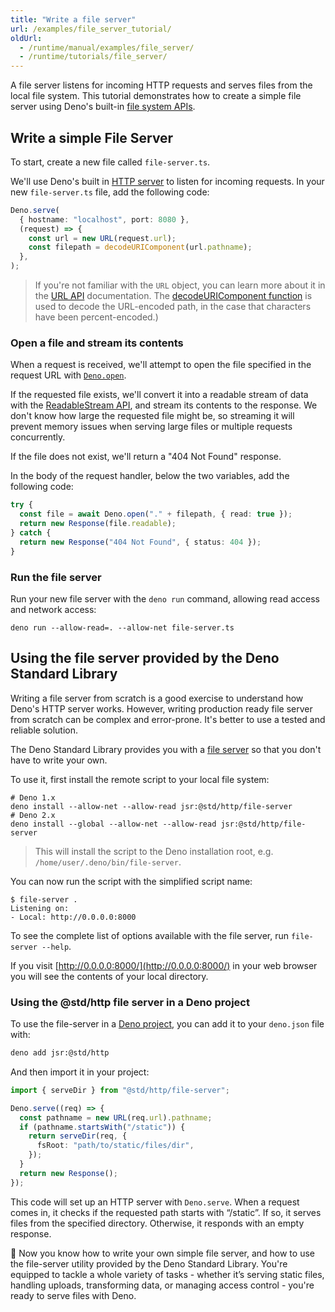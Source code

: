 ```yaml
---
title: "Write a file server"
url: /examples/file_server_tutorial/
oldUrl:
  - /runtime/manual/examples/file_server/
  - /runtime/tutorials/file_server/
---
```


A file server listens for incoming HTTP requests and serves files from the local
file system. This tutorial demonstrates how to create a simple file server using
Deno's built-in [file system APIs](/api/deno/file-system).

## Write a simple File Server

To start, create a new file called `file-server.ts`.

We'll use Deno's built in [HTTP server](/api/deno/~/Deno.serve) to listen for
incoming requests. In your new `file-server.ts` file, add the following code:

```ts title="file-server.ts"
Deno.serve(
  { hostname: "localhost", port: 8080 },
  (request) => {
    const url = new URL(request.url);
    const filepath = decodeURIComponent(url.pathname);
  },
);
```

> If you're not familiar with the `URL` object, you can learn more about it in
> the [URL API](https://developer.mozilla.org/en-US/docs/Web/API/URL)
> documentation. The
> [decodeURIComponent function](https://developer.mozilla.org/en-US/docs/Web/JavaScript/Reference/Global_Objects/decodeURIComponent)
> is used to decode the URL-encoded path, in the case that characters have been
> percent-encoded.)

### Open a file and stream its contents

When a request is received, we'll attempt to open the file specified in the
request URL with [`Deno.open`](/api/deno/~/Deno.open).

If the requested file exists, we'll convert it into a readable stream of data
with the
[ReadableStream API](https://developer.mozilla.org/en-US/docs/Web/API/ReadableStream),
and stream its contents to the response. We don't know how large the requested
file might be, so streaming it will prevent memory issues when serving large
files or multiple requests concurrently.

If the file does not exist, we'll return a "404 Not Found" response.

In the body of the request handler, below the two variables, add the following
code:

```ts
try {
  const file = await Deno.open("." + filepath, { read: true });
  return new Response(file.readable);
} catch {
  return new Response("404 Not Found", { status: 404 });
}
```

### Run the file server

Run your new file server with the `deno run` command, allowing read access and
network access:

```shell
deno run --allow-read=. --allow-net file-server.ts
```

## Using the file server provided by the Deno Standard Library

Writing a file server from scratch is a good exercise to understand how Deno's
HTTP server works. However, writing production ready file server from scratch
can be complex and error-prone. It's better to use a tested and reliable
solution.

The Deno Standard Library provides you with a
[file server](https://jsr.io/@std/http/doc/file-server/~) so that you don't have
to write your own.

To use it, first install the remote script to your local file system:

```shell
# Deno 1.x
deno install --allow-net --allow-read jsr:@std/http/file-server
# Deno 2.x
deno install --global --allow-net --allow-read jsr:@std/http/file-server
```

> This will install the script to the Deno installation root, e.g.
> `/home/user/.deno/bin/file-server`.

You can now run the script with the simplified script name:

```shell
$ file-server .
Listening on:
- Local: http://0.0.0.0:8000
```

To see the complete list of options available with the file server, run
`file-server --help`.

If you visit [http://0.0.0.0:8000/](http://0.0.0.0:8000/) in your web browser
you will see the contents of your local directory.

### Using the @std/http file server in a Deno project

To use the file-server in a
[Deno project](/runtime/getting_started/first_project), you can add it to your
`deno.json` file with:

```sh
deno add jsr:@std/http
```

And then import it in your project:

```ts title="file-server.ts"
import { serveDir } from "@std/http/file-server";

Deno.serve((req) => {
  const pathname = new URL(req.url).pathname;
  if (pathname.startsWith("/static")) {
    return serveDir(req, {
      fsRoot: "path/to/static/files/dir",
    });
  }
  return new Response();
});
```

This code will set up an HTTP server with `Deno.serve`. When a request comes in,
it checks if the requested path starts with “/static”. If so, it serves files
from the specified directory. Otherwise, it responds with an empty response.

🦕 Now you know how to write your own simple file server, and how to use the
file-server utility provided by the Deno Standard Library. You're equipped to
tackle a whole variety of tasks - whether it’s serving static files, handling
uploads, transforming data, or managing access control - you're ready to serve
files with Deno.
